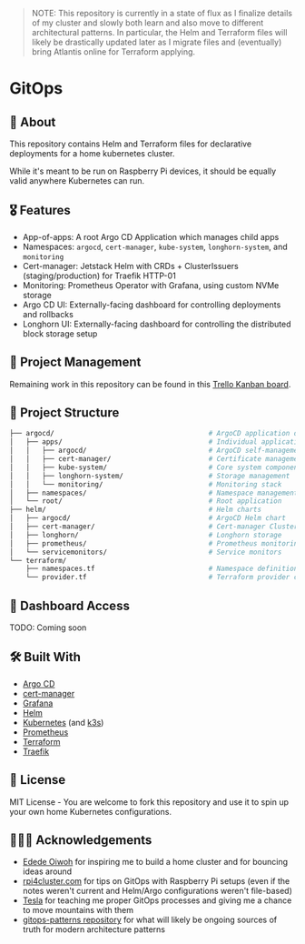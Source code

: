 > NOTE: This repository is currently in a state of flux as I finalize details of my cluster and slowly both learn and also move to different architectural patterns. In particular, the Helm and Terraform files will likely be drastically updated later as I migrate files and (eventually) bring Atlantis online for Terraform applying.

# GitOps

## 🔎 About

This repository contains Helm and Terraform files for declarative deployments for a home kubernetes cluster.

While it's meant to be run on Raspberry Pi devices, it should be equally valid anywhere Kubernetes can run.

## 🎖️ Features

- App-of-apps: A root Argo CD Application which manages child apps
- Namespaces: `argocd`, `cert-manager`, `kube-system`, `longhorn-system`, and `monitoring`
- Cert-manager: Jetstack Helm with CRDs + ClusterIssuers (staging/production) for Traefik HTTP-01
- Monitoring: Prometheus Operator with Grafana, using custom NVMe storage
- Argo CD UI: Externally-facing dashboard for controlling deployments and rollbacks
- Longhorn UI: Externally-facing dashboard for controlling the distributed block storage setup

## 🧱 Project Management

Remaining work in this repository can be found in this [Trello Kanban board](https://trello.com/b/HOJMq7WP/gitops).

## 📁 Project Structure

```bash
├── argocd/                                      # ArgoCD application definitions
│   ├── apps/                                    # Individual application manifests
│   │   ├── argocd/                              # ArgoCD self-management
│   │   ├── cert-manager/                        # Certificate management
│   │   ├── kube-system/                         # Core system components
│   │   ├── longhorn-system/                     # Storage management
│   │   └── monitoring/                          # Monitoring stack
│   ├── namespaces/                              # Namespace management
│   └── root/                                    # Root application
├── helm/                                        # Helm charts
│   ├── argocd/                                  # ArgoCD Helm chart
│   ├── cert-manager/                            # Cert-manager ClusterIssuers
│   ├── longhorn/                                # Longhorn storage
│   ├── prometheus/                              # Prometheus monitoring
│   └── servicemonitors/                         # Service monitors
└── terraform/
    ├── namespaces.tf                            # Namespace definitions
    └── provider.tf                              # Terraform provider configuration
```

## 🧐 Dashboard Access

TODO: Coming soon

## 🛠️ Built With

- [Argo CD](https://argo-cd.readthedocs.io/en/stable/)
- [cert-manager](https://cert-manager.io/)
- [Grafana](https://grafana.com/)
- [Helm](https://helm.sh/docs/)
- [Kubernetes](https://kubernetes.io/) (and [k3s](https://k3s.io/))
- [Prometheus](https://prometheus.io/)
- [Terraform](https://developer.hashicorp.com/terraform)
- [Traefik](https://traefik.io/traefik)

## 📄 License

MIT License - You are welcome to fork this repository and use it to spin up your own home Kubernetes configurations.

## 🙇🏻‍♂️ Acknowledgements

- [Edede Oiwoh](https://github.com/ededejr) for inspiring me to build a home cluster and for bouncing ideas around
- [rpi4cluster.com](https://rpi4cluster.com/) for tips on GitOps with Raspberry Pi setups (even if the notes weren't current and Helm/Argo configurations weren't file-based)
- [Tesla](https://www.tesla.com/) for teaching me proper GitOps processes and giving me a chance to move mountains with them
- [gitops-patterns repository](https://github.com/cloudogu/gitops-patterns) for what will likely be ongoing sources of truth for modern architecture patterns